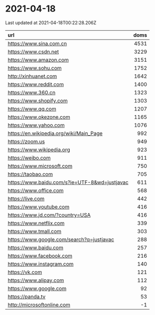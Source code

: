 # 2021-04-18

<!-- BEGIN -->
Last updated at 2021-04-18T00:22:28.206Z

url | doms
:- | -:
https://www.sina.com.cn | 4531
https://www.csdn.net | 3229
https://www.amazon.com | 3151
https://www.sohu.com | 1752
http://xinhuanet.com | 1642
https://www.reddit.com | 1400
https://www.360.cn | 1323
https://www.shopify.com | 1303
https://www.qq.com | 1207
https://www.okezone.com | 1165
https://www.yahoo.com | 1076
https://en.wikipedia.org/wiki/Main_Page | 992
https://zoom.us | 949
https://www.wikipedia.org | 923
https://weibo.com | 911
https://www.microsoft.com | 750
https://taobao.com | 705
https://www.baidu.com/s?ie=UTF-8&wd=justjavac | 611
https://www.office.com | 568
https://live.com | 442
https://www.youtube.com | 416
https://www.jd.com/?country=USA | 416
https://www.netflix.com | 339
https://www.tmall.com | 303
https://www.google.com/search?q=justjavac | 288
https://www.baidu.com | 257
https://www.facebook.com | 216
https://www.instagram.com | 140
https://vk.com | 121
https://www.alipay.com | 112
https://www.google.com | 92
https://panda.tv | 53
http://microsoftonline.com | -1
<!-- END -->
